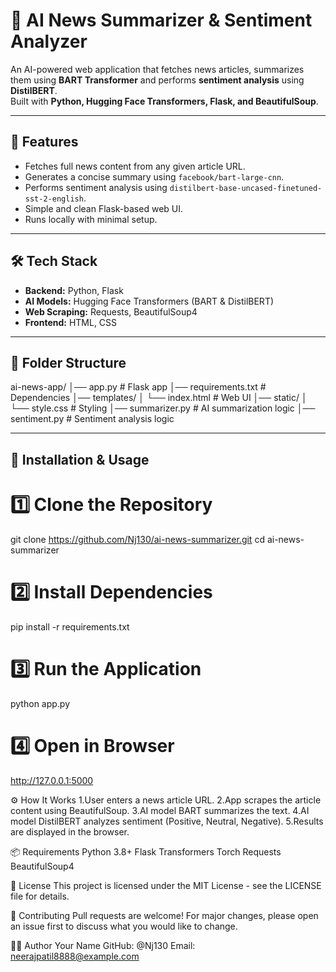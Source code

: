 # 📰 AI News Summarizer & Sentiment Analyzer

An AI-powered web application that fetches news articles, summarizes them using **BART Transformer** and performs **sentiment analysis** using **DistilBERT**.  
Built with **Python, Hugging Face Transformers, Flask, and BeautifulSoup**.

---

## 📌 Features
- Fetches full news content from any given article URL.
- Generates a concise summary using `facebook/bart-large-cnn`.
- Performs sentiment analysis using `distilbert-base-uncased-finetuned-sst-2-english`.
- Simple and clean Flask-based web UI.
- Runs locally with minimal setup.

---

## 🛠️ Tech Stack
- **Backend:** Python, Flask
- **AI Models:** Hugging Face Transformers (BART & DistilBERT)
- **Web Scraping:** Requests, BeautifulSoup4
- **Frontend:** HTML, CSS

---

## 📂 Folder Structure
ai-news-app/
│── app.py # Flask app
│── requirements.txt # Dependencies
│── templates/
│ └── index.html # Web UI
│── static/
│ └── style.css # Styling
│── summarizer.py # AI summarization logic
│── sentiment.py # Sentiment analysis logic


---

## 🚀 Installation & Usage

# 1️⃣ Clone the Repository
git clone https://github.com/Nj130/ai-news-summarizer.git
cd ai-news-summarizer

# 2️⃣ Install Dependencies

pip install -r requirements.txt

# 3️⃣ Run the Application

python app.py

# 4️⃣ Open in Browser

http://127.0.0.1:5000

⚙️ How It Works
1.User enters a news article URL.
2.App scrapes the article content using BeautifulSoup.
3.AI model BART summarizes the text.
4.AI model DistilBERT analyzes sentiment (Positive, Neutral, Negative).
5.Results are displayed in the browser.

📦 Requirements
Python 3.8+
Flask
Transformers
Torch
Requests
BeautifulSoup4

📜 License
This project is licensed under the MIT License - see the LICENSE file for details.

🤝 Contributing
Pull requests are welcome!
For major changes, please open an issue first to discuss what you would like to change.

👨‍💻 Author
Your Name
GitHub: @Nj130
Email: neerajpatil8888@example.com
